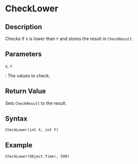 # CheckLower

## Description
Checks if `X` is lower than `Y` and stores the result in `CheckResult`.

## Parameters
`X`, `Y`

:   The values to check.

## Return Value
Sets `CheckResult` to the result.

## Syntax
```
CheckLower(int X, int Y)
```

## Example
```
CheckLower(Object.Timer, 599)
```
